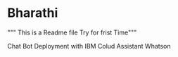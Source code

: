 # Bharathi
""" This is a Readme file Try for frist Time"""

Chat Bot Deployment with IBM Colud Assistant Whatson
